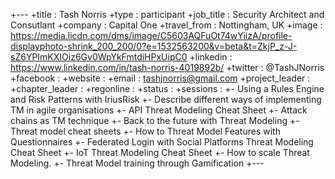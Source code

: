+---
+title           : Tash Norris
+type            : participant
+job_title       : Security Architect and Consutlant 
+company         : Capital One
+travel_from     : Nottingham, UK
+image           : https://media.licdn.com/dms/image/C5603AQFuOt74wYiizA/profile-displayphoto-shrink_200_200/0?e=1532563200&v=beta&t=ZkjP_z-J-sZ6YPImKXIOiz6Gv0WpYkFmtdiHPxUipC0
+linkedin        : https://www.linkedin.com/in/tash-norris-4019892b/
+twitter         : @TashJNorris
+facebook        :
+website         : 
+email           : tashjnorris@gmail.com
+project_leader  : 
+chapter_leader  : 
+regonline       :
+status          : 
+sessions        :
+- Using a Rules Engine and Risk Patterns with IriusRisk
+- Describe different ways of implementing TM in agile organisations
+- API Threat Modeling Cheat Sheet
+- Attack chains as TM technique
+- Back to the future with Threat Modeling
+- Threat model cheat sheets
+- How to Threat Model Features with Questionnaires
+- Federated Login with Social Platforms Threat Modeling Cheat Sheet
+- IoT Threat Modeling Cheat Sheet
+- How to scale Threat Modeling.
+- Threat Model training through Gamification
+---
